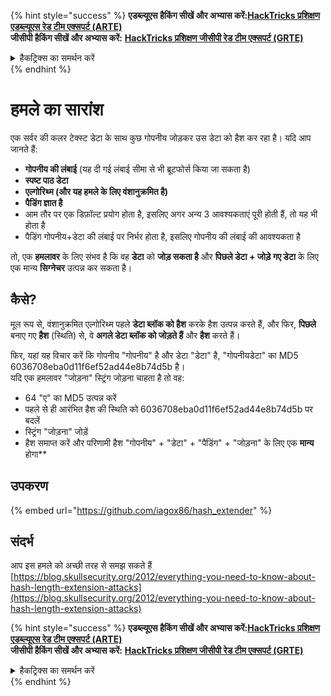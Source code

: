 {% hint style="success" %}
**एडब्ल्यूएस हैकिंग सीखें और अभ्यास करें:**<img src="/.gitbook/assets/arte.png" alt="" data-size="line">[**HackTricks प्रशिक्षण एडब्ल्यूएस रेड टीम एक्सपर्ट (ARTE)**](https://training.hacktricks.xyz/courses/arte)<img src="/.gitbook/assets/arte.png" alt="" data-size="line">\
**जीसीपी हैकिंग सीखें और अभ्यास करें:** <img src="/.gitbook/assets/grte.png" alt="" data-size="line">[**HackTricks प्रशिक्षण जीसीपी रेड टीम एक्सपर्ट (GRTE)**<img src="/.gitbook/assets/grte.png" alt="" data-size="line">](https://training.hacktricks.xyz/courses/grte)

<details>

<summary>हैकट्रिक्स का समर्थन करें</summary>

* [**सदस्यता योजनाएं**](https://github.com/sponsors/carlospolop) की जाँच करें!
* **शामिल हों** 💬 [**डिस्कॉर्ड समूह**](https://discord.gg/hRep4RUj7f) या [**टेलीग्राम समूह**](https://t.me/peass) या हमें **ट्विटर** 🐦 [**@hacktricks\_live**](https://twitter.com/hacktricks\_live)** पर फॉलो** करें।
* **हैकिंग ट्रिक्स साझा करें, [**HackTricks**](https://github.com/carlospolop/hacktricks) और [**HackTricks Cloud**](https://github.com/carlospolop/hacktricks-cloud) github रेपो में पीआर जमा करके।

</details>
{% endhint %}


# हमले का सारांश

एक सर्वर की कलर टेक्स्ट डेटा के साथ कुछ गोपनीय जोड़कर उस डेटा को हैश कर रहा है। यदि आप जानते हैं:

* **गोपनीय की लंबाई** (यह दी गई लंबाई सीमा से भी ब्रूटफोर्स किया जा सकता है)
* **स्पष्ट पाठ डेटा**
* **एल्गोरिथ्म (और यह हमले के लिए वंशानुक्रमित है)**
* **पैडिंग ज्ञात है**
* आम तौर पर एक डिफ़ॉल्ट प्रयोग होता है, इसलिए अगर अन्य 3 आवश्यकताएं पूरी होती हैं, तो यह भी होता है
* पैडिंग गोपनीय+डेटा की लंबाई पर निर्भर होता है, इसलिए गोपनीय की लंबाई की आवश्यकता है

तो, एक **हमलावर** के लिए संभव है कि वह **डेटा** को **जोड़ सकता है** और **पिछले डेटा + जोड़े गए डेटा** के लिए एक मान्य **सिग्नेचर** उत्पन्न कर सकता है।

## कैसे?

मूल रूप से, वंशानुक्रमित एल्गोरिथ्म पहले **डेटा ब्लॉक को हैश** करके हैश उत्पन्न करते हैं, और फिर, **पिछले** बनाए गए **हैश** (स्थिति) से, वे **अगले डेटा ब्लॉक को जोड़ते हैं** और **हैश** करते हैं।

फिर, यहां यह विचार करें कि गोपनीय "गोपनीय" है और डेटा "डेटा" है, "गोपनीयडेटा" का MD5 6036708eba0d11f6ef52ad44e8b74d5b है।\
यदि एक हमलावर "जोड़ना" स्ट्रिंग जोड़ना चाहता है तो वह:

* 64 "ए" का MD5 उत्पन्न करें
* पहले से ही आरंभित हैश की स्थिति को 6036708eba0d11f6ef52ad44e8b74d5b पर बदलें
* स्ट्रिंग "जोड़ना" जोड़ें
* हैश समाप्त करें और परिणामी हैश "गोपनीय" + "डेटा" + "पैडिंग" + "जोड़ना" के लिए एक **मान्य** होगा**

## **उपकरण**

{% embed url="https://github.com/iagox86/hash_extender" %}

## संदर्भ

आप इस हमले को अच्छी तरह से समझ सकते हैं [https://blog.skullsecurity.org/2012/everything-you-need-to-know-about-hash-length-extension-attacks](https://blog.skullsecurity.org/2012/everything-you-need-to-know-about-hash-length-extension-attacks)


{% hint style="success" %}
**एडब्ल्यूएस हैकिंग सीखें और अभ्यास करें:**<img src="/.gitbook/assets/arte.png" alt="" data-size="line">[**HackTricks प्रशिक्षण एडब्ल्यूएस रेड टीम एक्सपर्ट (ARTE)**](https://training.hacktricks.xyz/courses/arte)<img src="/.gitbook/assets/arte.png" alt="" data-size="line">\
**जीसीपी हैकिंग सीखें और अभ्यास करें:** <img src="/.gitbook/assets/grte.png" alt="" data-size="line">[**HackTricks प्रशिक्षण जीसीपी रेड टीम एक्सपर्ट (GRTE)**<img src="/.gitbook/assets/grte.png" alt="" data-size="line">](https://training.hacktricks.xyz/courses/grte)

<details>

<summary>हैकट्रिक्स का समर्थन करें</summary>

* [**सदस्यता योजनाएं**](https://github.com/sponsors/carlospolop) की जाँच करें!
* **शामिल हों** 💬 [**डिस्कॉर्ड समूह**](https://discord.gg/hRep4RUj7f) या [**टेलीग्राम समूह**](https://t.me/peass) या हमें **ट्विटर** 🐦 [**@hacktricks\_live**](https://twitter.com/hacktricks\_live)** पर फॉलो** करें।
* **हैकिंग ट्रिक्स साझा करें, [**HackTricks**](https://github.com/carlospolop/hacktricks) और [**HackTricks Cloud**](https://github.com/carlospolop/hacktricks-cloud) github रेपो में पीआर जमा करके।

</details>
{% endhint %}

